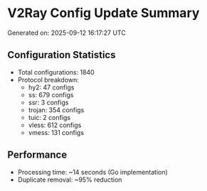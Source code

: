# V2Ray Config Update Summary
Generated on: 2025-09-12 16:17:27 UTC

## Configuration Statistics
- Total configurations: 1840
- Protocol breakdown:
  - hy2: 47 configs
  - ss: 679 configs
  - ssr: 3 configs
  - trojan: 354 configs
  - tuic: 2 configs
  - vless: 612 configs
  - vmess: 131 configs

## Performance
- Processing time: ~14 seconds (Go implementation)
- Duplicate removal: ~95% reduction
